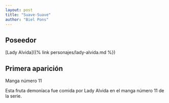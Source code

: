 ```yaml
---
layout: post
title: "Suave-Suave"
author: "Biel Pons"
---
```


## Poseedor

[Lady Alvida]({% link personajes/lady-alvida.md %})

## Primera aparición

Manga número 11

Esta fruta demoníaca fue comida por Lady Alvida en el manga número 11 de la serie.